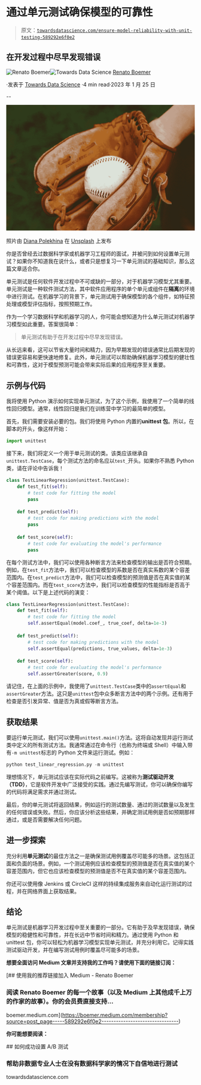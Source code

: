 # 通过单元测试确保模型的可靠性

> 原文：[`towardsdatascience.com/ensure-model-reliability-with-unit-testing-589292e6f0e2`](https://towardsdatascience.com/ensure-model-reliability-with-unit-testing-589292e6f0e2)

## 在开发过程中尽早发现错误

[](https://boemer.medium.com/?source=post_page-----589292e6f0e2--------------------------------)![Renato Boemer](https://boemer.medium.com/?source=post_page-----589292e6f0e2--------------------------------)[](https://towardsdatascience.com/?source=post_page-----589292e6f0e2--------------------------------)![Towards Data Science](https://towardsdatascience.com/?source=post_page-----589292e6f0e2--------------------------------) [Renato Boemer](https://boemer.medium.com/?source=post_page-----589292e6f0e2--------------------------------)

·发表于 [Towards Data Science](https://towardsdatascience.com/?source=post_page-----589292e6f0e2--------------------------------) ·4 min read·2023 年 1 月 25 日

--

![](img/1c1a52b35751752fb86fbf4851e8b3a8.png)

照片由 [Diana Polekhina](https://unsplash.com/@diana_pole?utm_source=medium&utm_medium=referral) 在 [Unsplash](https://unsplash.com/?utm_source=medium&utm_medium=referral) 上发布

你是否曾经去过数据科学家或机器学习工程师的面试，并被问到如何设置单元测试？如果你不知道我在说什么，或者只是想复习一下单元测试的基础知识，那么这篇文章适合你。

单元测试是任何软件开发过程中不可或缺的一部分，对于机器学习模型尤其重要。单元测试是一种软件测试方法，其中软件应用程序的单个单元或组件在**隔离**的环境中进行测试。在机器学习的背景下，单元测试用于确保模型的各个组件，如特征预处理或模型评估指标，按照预期工作。

作为一个学习数据科学和机器学习的人，你可能会想知道为什么单元测试对机器学习模型如此重要。答案很简单：

> 单元测试有助于在开发过程中尽早发现错误。

从长远来看，这可以节省大量时间和精力，因为早期发现的错误通常比后期发现的错误更容易和更快速地修复。此外，单元测试可以帮助确保机器学习模型的健壮性和可靠性，这对于模型预测可能会带来实际后果的应用程序至关重要。

## 示例与代码

我将使用 Python 演示如何实现单元测试，为了这个示例，我使用了一个简单的线性回归模型。通常，线性回归是我们在训练营中学习的最简单的模型。

首先，我们需要安装必要的包。我们将使用 Python 内置的**unittest 包**。所以，在脚本的开头，像这样开始：

```py
import unittest
```

接下来，我们将定义一个用于单元测试的类。该类应该继承自`unittest.TestCase`，每个测试方法的命名应以`test_`开头。如果你不熟悉 Python 类，请在评论中告诉我！

```py
class TestLinearRegression(unittest.TestCase):
    def test_fit(self):
        # test code for fitting the model
        pass

    def test_predict(self):
        # test code for making predictions with the model
        pass

    def test_score(self):
        # test code for evaluating the model's performance
        pass
```

在每个测试方法中，我们可以使用各种断言方法来检查模型的输出是否符合预期。例如，在`test_fit`方法中，我们可以检查模型的系数是否在真实系数的某个容差范围内。在`test_predict`方法中，我们可以检查模型的预测值是否在真实值的某个容差范围内。而在`test_score`方法中，我们可以检查模型的性能指标是否高于某个阈值。以下是上述代码的演变：

```py
class TestLinearRegression(unittest.TestCase):
    def test_fit(self):
        # test code for fitting the model
        self.assertEqual(model.coef_, true_coef, delta=1e-3)

    def test_predict(self):
        # test code for making predictions with the model
        self.assertEqual(predictions, true_values, delta=1e-3)

    def test_score(self):
        # test code for evaluating the model's performance
        self.assertGreater(score, 0.9)
```

请记住，在上面的示例中，我使用了`unittest.TestCase`类中的`assertEqual`和`assertGreater`方法。这只是`unittest`包中众多断言方法中的两个示例。还有用于检查是否引发异常、值是否为真或假等断言方法。

## 获取结果

要运行单元测试，我们可以使用`unittest.main()`方法。这将自动发现并运行测试类中定义的所有测试方法。我通常通过在命令行（也称为终端或 Shell）中输入带有`-m unittest`标志的 Python 文件来运行测试。例如：

```py
python test_linear_regression.py -m unittest
```

理想情况下，单元测试应该在实际代码之前编写。这被称为**测试驱动开发（TDD）**，它是软件开发中广泛接受的实践。通过先编写测试，你可以确保你编写的代码将满足需求并通过测试。

最后，你的单元测试将返回结果，例如运行的测试数量、通过的测试数量以及发生的任何错误或失败。然后，你应该分析这些结果，并确定测试用例是否如预期那样通过，或是否需要解决任何问题。

## **进一步探索**

充分利用**单元测试**的最佳方法之一是确保测试用例覆盖尽可能多的场景。这包括正面和负面的场景。例如，一个测试用例应该检查模型的预测值是否在真实值的某个容差范围内，但它也应该检查模型的预测值是否不在真实值的某个容差范围内。

你还可以使用像 Jenkins 或 CircleCI 这样的持续集成服务来自动化运行测试的过程，并在网络界面上获取结果。

## **结论**

单元测试是机器学习开发过程中至关重要的一部分。它有助于及早发现错误，确保模型的稳健性和可靠性，并在长远中节省时间和精力。通过使用 Python 和 unittest 包，你可以轻松为机器学习模型实现单元测试，并充分利用它。记得实践测试驱动开发，并在编写测试用例时覆盖尽可能多的场景。

**想要全面访问 Medium 文章并支持我的工作吗？请使用下面的链接订阅：**

[](https://boemer.medium.com/membership?source=post_page-----589292e6f0e2--------------------------------) [## 使用我的推荐链接加入 Medium - Renato Boemer

### 阅读 Renato Boemer 的每一个故事（以及 Medium 上其他成千上万的作家的故事）。你的会员费直接支持…

boemer.medium.com](https://boemer.medium.com/membership?source=post_page-----589292e6f0e2--------------------------------)

**你可能想要阅读：**

[](/how-to-set-up-a-b-tests-for-success-9ad9a80541b7?source=post_page-----589292e6f0e2--------------------------------) ## 如何成功设置 A/B 测试

### 帮助非数据专业人士在没有数据科学家的情况下自信地进行测试

towardsdatascience.com
